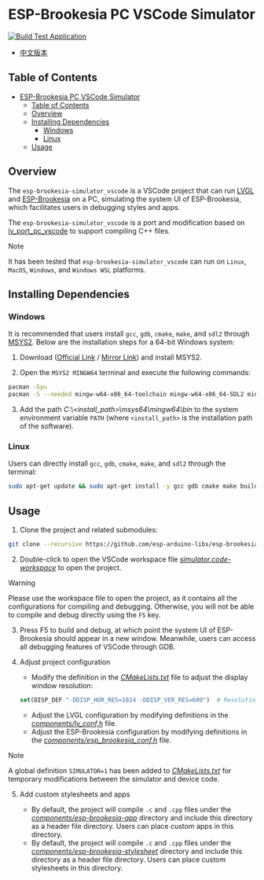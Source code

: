 # ESP-Brookesia PC VSCode Simulator

[![Build Test Application](https://github.com/esp-arduino-libs/esp-brookesia-simulator_vscode/actions/workflows/build_test.yml/badge.svg)](https://github.com/esp-arduino-libs/esp-brookesia-simulator_vscode/actions/workflows/build_test.yml)

* [中文版本](./README_CN.md)

## Table of Contents

- [ESP-Brookesia PC VSCode Simulator](#esp-brookesia-pc-vscode-simulator)
  - [Table of Contents](#table-of-contents)
  - [Overview](#overview)
  - [Installing Dependencies](#installing-dependencies)
    - [Windows](#windows)
    - [Linux](#linux)
  - [Usage](#usage)

## Overview

The `esp-brookesia-simulator_vscode` is a VSCode project that can run [LVGL](https://github.com/lvgl/lvgl) and [ESP-Brookesia](https://github.com/espressif/esp-brookesia) on a PC, simulating the system UI of ESP-Brookesia, which facilitates users in debugging styles and apps.

The `esp-brookesia-simulator_vscode` is a port and modification based on [lv_port_pc_vscode](https://github.com/lvgl/lv_port_pc_vscode) to support compiling C++ files.

> [!NOTE]
> It has been tested that `esp-brookesia-simulator_vscode` can run on `Linux`, `MacOS`, `Windows`, and `Windows WSL` platforms.

## Installing Dependencies

### Windows

It is recommended that users install `gcc`, `gdb`, `cmake`, `make`, and `sdl2` through [MSYS2](https://www.msys2.org/). Below are the installation steps for a 64-bit Windows system:

1. Download ([Official Link](https://www.msys2.org/) / [Mirror Link](https://mirrors.tuna.tsinghua.edu.cn/msys2/distrib/x86_64/)) and install MSYS2.

2. Open the `MSYS2 MINGW64` terminal and execute the following commands:

```bash
pacman -Syu
pacman -S --needed mingw-w64-x86_64-toolchain mingw-w64-x86_64-SDL2 mingw-w64-x86_64-cmake
```

3. Add the path *C:\\<install_path>\msys64\mingw64\bin* to the system environment variable `PATH` (where `<install_path>` is the installation path of the software).

### Linux

Users can directly install `gcc`, `gdb`, `cmake`, `make`, and `sdl2` through the terminal:

```bash
sudo apt-get update && sudo apt-get install -y gcc gdb cmake make build-essential libsdl2-dev
```

## Usage

1. Clone the project and related submodules:

```bash
git clone --recursive https://github.com/esp-arduino-libs/esp-brookesia-simulator_vscode
```

2. Double-click to open the VSCode workspace file *[simulator.code-workspace](./simulator.code-workspace)* to open the project.

> [!WARNING]
> Please use the workspace file to open the project, as it contains all the configurations for compiling and debugging. Otherwise, you will not be able to compile and debug directly using the `F5` key.

3. Press F5 to build and debug, at which point the system UI of ESP-Brookesia should appear in a new window. Meanwhile, users can access all debugging features of VSCode through GDB.

4. Adjust project configuration

    - Modify the definition in the *[CMakeLists.txt](./CMakeLists.txt#L7)* file to adjust the display window resolution:
    ```cmake
    set(DISP_DEF "-DDISP_HOR_RES=1024 -DDISP_VER_RES=600")  # Resolution of the display
    ```
    - Adjust the LVGL configuration by modifying definitions in the *[components/lv_conf.h](./components/lv_conf.h)* file.
    - Adjust the ESP-Brookesia configuration by modifying definitions in the *[components/esp_brookesia_conf.h](./components/esp_brookesia_conf.h)* file.

> [!NOTE]
> A global definition `SIMULATOR=1` has been added to *[CMakeLists.txt](./CMakeLists.txt)* for temporary modifications between the simulator and device code.

5. Add custom stylesheets and apps

    - By default, the project will compile `.c` and `.cpp` files under the *[components/esp-brookesia-app](./components/esp-brookesia-app)* directory and include this directory as a header file directory. Users can place custom apps in this directory.
    - By default, the project will compile `.c` and `.cpp` files under the *[components/esp-brookesia-stylesheet](./components/esp-brookesia-stylesheet)* directory and include this directory as a header file directory. Users can place custom stylesheets in this directory.
